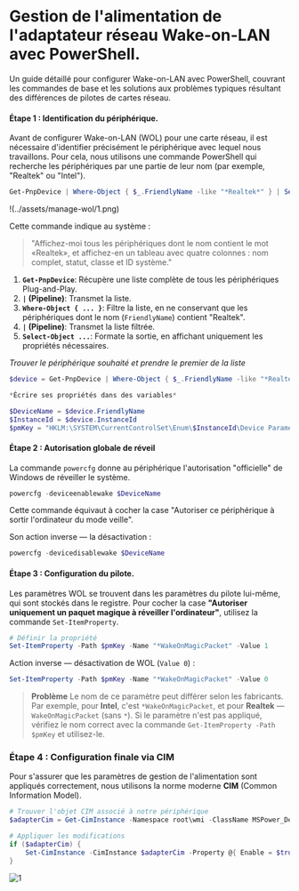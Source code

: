 # Gestion de l'alimentation de l'adaptateur réseau Wake-on-LAN avec PowerShell.

Un guide détaillé pour configurer Wake-on-LAN avec PowerShell, couvrant les commandes de base et les solutions aux problèmes typiques résultant des différences de pilotes de cartes réseau.

#### Étape 1 : Identification du périphérique.

Avant de configurer Wake-on-LAN (WOL) pour une carte réseau, il est nécessaire d'identifier précisément le périphérique avec lequel nous travaillons. Pour cela, nous utilisons une commande PowerShell qui recherche les périphériques par une partie de leur nom (par exemple, "Realtek" ou "Intel").

```powershell
Get-PnpDevice | Where-Object { $_.FriendlyName -like "*Realtek*" } | Select-Object FriendlyName, Status, Class, InstanceId
```
!(../assets/manage-wol/1.png)

Cette commande indique au système :
> "Affichez-moi tous les périphériques dont le nom contient le mot «Realtek», et affichez-en un tableau avec quatre colonnes : nom complet, statut, classe et ID système."

1.  **`Get-PnpDevice`**: Récupère une liste complète de tous les périphériques Plug-and-Play.
2.  **`|` (Pipeline)**: Transmet la liste.
3.  **`Where-Object { ... }`**: Filtre la liste, en ne conservant que les périphériques dont le nom (`FriendlyName`) contient "Realtek".
4.  **`|` (Pipeline)**: Transmet la liste filtrée.
5.  **`Select-Object ...`**: Formate la sortie, en affichant uniquement les propriétés nécessaires.

*Trouver le périphérique souhaité et prendre le premier de la liste*

```powershell
$device = Get-PnpDevice | Where-Object { $_.FriendlyName -like "*Realtek*" } | Select-Object -First 1

*Écrire ses propriétés dans des variables*

$DeviceName = $device.FriendlyName
$InstanceId = $device.InstanceId
$pmKey = "HKLM:\SYSTEM\CurrentControlSet\Enum\$InstanceId\Device Parameters"
```

#### Étape 2 : Autorisation globale de réveil

La commande `powercfg` donne au périphérique l'autorisation "officielle" de Windows de réveiller le système.
```powershell
powercfg -deviceenablewake $DeviceName
```
Cette commande équivaut à cocher la case "Autoriser ce périphérique à sortir l'ordinateur du mode veille".

Son action inverse — la désactivation :
```powershell
powercfg -devicedisablewake $DeviceName
```
#### Étape 3 : Configuration du pilote.
Les paramètres WOL se trouvent dans les paramètres du pilote lui-même, qui sont stockés dans le registre.
Pour cocher la case **"Autoriser uniquement un paquet magique à réveiller l'ordinateur"**,
utilisez la commande `Set-ItemProperty`.

```powershell
# Définir la propriété
Set-ItemProperty -Path $pmKey -Name "*WakeOnMagicPacket" -Value 1
```
Action inverse — désactivation de WOL (`Value 0`) :
```powershell
Set-ItemProperty -Path $pmKey -Name "*WakeOnMagicPacket" -Value 0
```
> **Problème** Le nom de ce paramètre peut différer selon les fabricants. Par exemple, pour **Intel**, c'est `*WakeOnMagicPacket`, et pour **Realtek** — `WakeOnMagicPacket` (sans `*`). Si le paramètre n'est pas appliqué, vérifiez le nom correct avec la commande `Get-ItemProperty -Path $pmKey` et utilisez-le.

### Étape 4 : Configuration finale via CIM
Pour s'assurer que les paramètres de gestion de l'alimentation sont appliqués correctement, nous utilisons la norme moderne **CIM** (Common Information Model).

```powershell
# Trouver l'objet CIM associé à notre périphérique
$adapterCim = Get-CimInstance -Namespace root\wmi -ClassName MSPower_DeviceEnable | Where-Object { $_.InstanceName -like "*$($instanceId.Split('\')[-1])*" }

# Appliquer les modifications
if ($adapterCim) {
    Set-CimInstance -CimInstance $adapterCim -Property @{ Enable = $true }
}
```

![1](../assets/manage-wol/1.png)
```